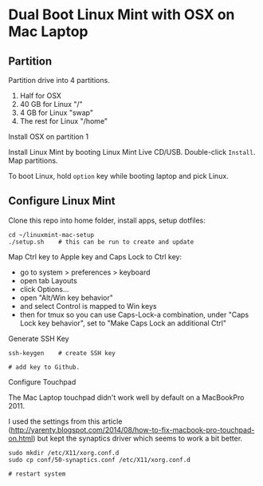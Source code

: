 # Dual Boot Linux Mint with OSX on Mac Laptop

## Partition

Partition drive into 4 partitions.

1. Half for OSX
2. 40 GB for Linux "/"
3. 4 GB for Linux "swap"
4. The rest for Linux "/home"

Install OSX on partition 1

Install Linux Mint by booting Linux Mint Live CD/USB. Double-click `Install`. Map partitions.

To boot Linux, hold `option` key while booting laptop and pick Linux.

## Configure Linux Mint

Clone this repo into home folder, install apps, setup dotfiles:

    cd ~/linuxmint-mac-setup
    ./setup.sh    # this can be run to create and update

Map Ctrl key to Apple key and Caps Lock to Ctrl key:

* go to system > preferences > keyboard
* open tab Layouts
* click Options...
* open "Alt/Win key behavior"
* and select Control is mapped to Win keys
* then for tmux so you can use Caps-Lock-a combination, under "Caps Lock key behavior", set to "Make Caps Lock an additional Ctrl"

Generate SSH Key

    ssh-keygen    # create SSH key

    # add key to Github.

Configure Touchpad

The Mac Laptop touchpad didn't work well by default on a MacBookPro 2011.

I used the settings from this article (http://yarenty.blogspot.com/2014/08/how-to-fix-macbook-pro-touchpad-on.html) but kept the synaptics driver which seems to work a bit better.

    sudo mkdir /etc/X11/xorg.conf.d
    sudo cp conf/50-synaptics.conf /etc/X11/xorg.conf.d

    # restart system
